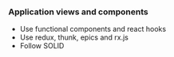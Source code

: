 ### Application views and components
- Use functional components and react hooks
- Use redux, thunk, epics and rx.js
- Follow SOLID